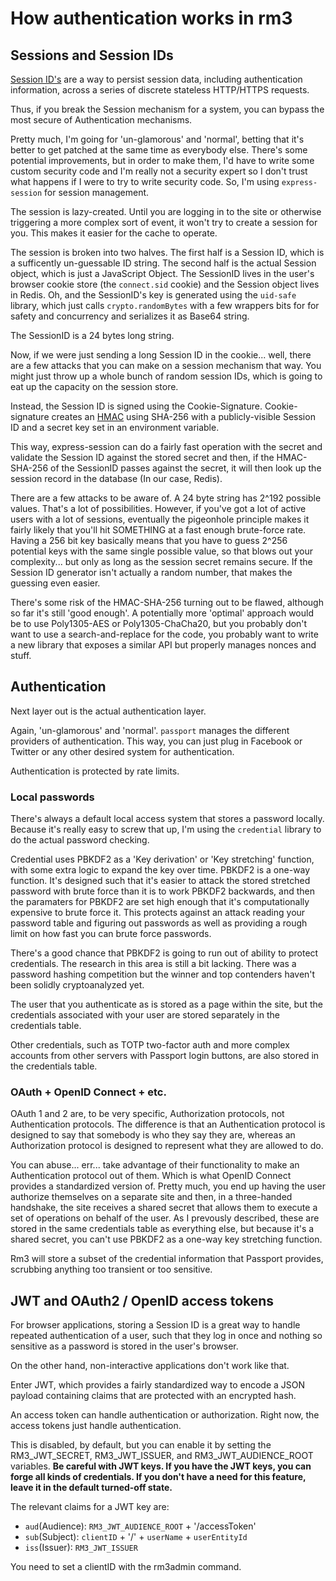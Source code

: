 How authentication works in rm3
===============================

Sessions and Session IDs
------------------------

[Session ID's](https://www.owasp.org/index.php/Session_Management_Cheat_Sheet) are a way to persist session data, including authentication information, across a series of discrete stateless HTTP/HTTPS requests.

Thus, if you break the Session mechanism for a system, you can bypass the most secure of Authentication mechanisms.

Pretty much, I'm going for 'un-glamorous' and 'normal', betting that it's better to get patched at the same time as everybody else.  There's some potential improvements, but in order to make them, I'd have to write some custom security code and I'm really not a security expert so I don't trust what happens if I were to try to write security code.  So, I'm using `express-session` for session management.

The session is lazy-created.  Until you are logging in to the site or otherwise triggering a more complex sort of event, it won't try to create a session for you.  This makes it easier for the cache to operate.

The session is broken into two halves.  The first half is a Session ID, which is a sufficently un-guessable ID string.  The second half is the actual Session object, which is just a JavaScript Object.  The SessionID lives in the user's browser cookie store (the `connect.sid` cookie) and the Session object lives in Redis.  Oh, and the SessionID's key is generated using the `uid-safe` library, which just calls `crypto.randomBytes` with a few wrappers bits for for safety and concurrency and serializes it as Base64 string.

The SessionID is a 24 bytes long string.

Now, if we were just sending a long Session ID in the cookie... well, there are a few attacks that you can make on a session mechanism that way.  You might just throw up a whole bunch of random session IDs, which is going to eat up the capacity on the session store.

Instead, the Session ID is signed using the Cookie-Signature.  Cookie-signature creates an [HMAC](https://en.wikipedia.org/wiki/Hash-based_message_authentication_code) using SHA-256 with a publicly-visible Session ID and a secret key set in an environment variable.

This way, express-session can do a fairly fast operation with the secret and validate the Session ID against the stored secret and then, if the HMAC-SHA-256 of the SessionID passes against the secret, it will then look up the session record in the database (In our case, Redis).

There are a few attacks to be aware of.  A 24 byte string has 2^192 possible values.  That's a lot of possibilities.  However, if you've got a lot of active users with a lot of sessions, eventually the pigeonhole principle makes it fairly likely that you'll hit SOMETHING at a fast enough brute-force rate.  Having a 256 bit key basically means that you have to guess 2^256 potential keys with the same single possible value, so that blows out your complexity... but only as long as the session secret remains secure.  If the Session ID generator isn't actually a random number, that makes the guessing even easier.

There's some risk of the HMAC-SHA-256 turning out to be flawed, although so far it's still 'good enough'.  A potentially more 'optimal' approach would be to use Poly1305-AES or Poly1305-ChaCha20, but you probably don't want to use a search-and-replace for the code, you probably want to write a new library that exposes a similar API but properly manages nonces and stuff.

Authentication
--------------

Next layer out is the actual authentication layer.

Again, 'un-glamorous' and 'normal'.  `passport` manages the different providers of authentication.  This way, you can just plug in Facebook or Twitter or any other desired system for authentication.

Authentication is protected by rate limits.

### Local passwords

There's always a default local access system that stores a password locally.  Because it's really easy to screw that up, I'm using the `credential` library to do the actual password checking.

Credential uses PBKDF2 as a 'Key derivation' or 'Key stretching' function, with some extra logic to expand the key over time.  PBKDF2 is a one-way function.  It's designed such that it's easier to attack the stored stretched password with brute force than it is to work PBKDF2 backwards, and then the paramaters for PBKDF2 are set high enough that it's computationally expensive to brute force it.  This protects against an attack reading your password table and figuring out passwords as well as providing a rough limit on how fast you can brute force passwords.

There's a good chance that PBKDF2 is going to run out of ability to protect credentials.  The research in this area is still a bit lacking.  There was a password hashing competition but the winner and top contenders haven't been solidly cryptoanalyzed yet.

The user that you authenticate as is stored as a page within the site, but the credentials associated with your user are stored separately in the credentials table.

Other credentials, such as TOTP two-factor auth and more complex accounts from other servers with Passport login buttons, are also stored in the credentials table.

### OAuth + OpenID Connect + etc.

OAuth 1 and 2 are, to be very specific, Authorization protocols, not Authentication protocols.  The difference is that an Authentication protocol is designed to say that somebody is who they say they are, whereas an Authorization protocol is designed to represent what they are allowed to do.

You can abuse... err... take advantage of their functionality to make an Authentication protocol out of them.  Which is what OpenID Connect provides a standardized version of.  Pretty much, you end up having the user authorize themselves on a separate site and then, in a three-handed handshake, the site receives a shared secret that allows them to execute a set of operations on behalf of the user.  As I prevously described, these are stored in the same credentials table as everything else, but because it's a shared secret, you can't use PBKDF2 as a one-way key stretching function.

Rm3 will store a subset of the credential information that Passport provides, scrubbing anything too transient or too sensitive.

JWT and OAuth2 / OpenID access tokens
-------------------------------------

For browser applications, storing a Session ID is a great way to handle repeated authentication of a user, such that they log in once and nothing so sensitive as a password is stored in the user's browser.

On the other hand, non-interactive applications don't work like that.

Enter JWT, which provides a fairly standardized way to encode a JSON payload containing claims that are protected with an encrypted hash.

An access token can handle authentication or authorization.  Right now, the access tokens just handle authentication.

This is disabled, by default, but you can enable it by setting the RM3_JWT_SECRET, RM3_JWT_ISSUER, and RM3_JWT_AUDIENCE_ROOT variables.  **Be careful with JWT keys.  If you have the JWT keys, you can forge all kinds of credentials.  If you don't have a need for this feature, leave it in the default turned-off state.**

The relevant claims for a JWT key are:

* `aud`(Audience): `RM3_JWT_AUDIENCE_ROOT` + '/accessToken'
* `sub`(Subject): `clientID` + '/' + `userName` + `userEntityId`
* `iss`(Issuer): `RM3_JWT_ISSUER`

You need to set a clientID with the rm3admin command.